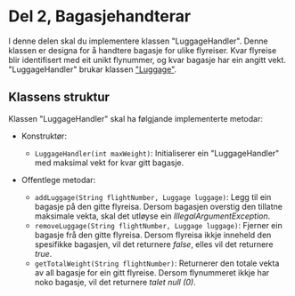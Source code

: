 # Del 2, Bagasjehandterar

I denne delen skal du implementere klassen "LuggageHandler". Denne klassen er designa for å handtere bagasje for ulike flyreiser. Kvar flyreise blir identifisert med eit unikt flynummer, og kvar bagasje har ein angitt vekt. "LuggageHandler" brukar klassen ["Luggage"](../shared/Luggage.java).

## Klassens struktur

Klassen "LuggageHandler" skal ha følgjande implementerte metodar:

- Konstruktør:
  - `LuggageHandler(int maxWeight)`: Initialiserer ein "LuggageHandler" med maksimal vekt for kvar gitt bagasje.

- Offentlege metodar:
  - `addLuggage(String flightNumber, Luggage luggage)`: Legg til ein bagasje på den gitte flyreisa. Dersom bagasjen overstig den tillatne maksimale vekta, skal det utløyse ein *IllegalArgumentException*.
  - `removeLuggage(String flightNumber, Luggage luggage)`: Fjerner ein bagasje frå den gitte flyreisa. Dersom flyreisa ikkje inneheld den spesifikke bagasjen, vil det returnere *false*, elles vil det returnere *true*.
  - `getTotalWeight(String flightNumber)`: Returnerer den totale vekta av all bagasje for ein gitt flyreise. Dersom flynummeret ikkje har noko bagasje, vil det returnere *talet null (0)*.
